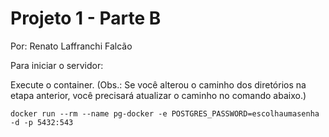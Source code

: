 # Projeto 1 - Parte B
Por: Renato Laffranchi Falcão

Para iniciar o servidor:

Execute o container. (Obs.: Se você alterou o caminho dos diretórios na etapa anterior, você precisará atualizar o caminho no comando abaixo.)

    docker run --rm --name pg-docker -e POSTGRES_PASSWORD=escolhaumasenha -d -p 5432:543


